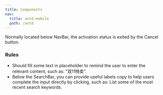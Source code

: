 ```yaml
---
title: Components
nav:
  title: antd-mobile
  path: /antd
---
```


Normally located below NavBar, the activation status is exited by the Cancel button.

### Rules

- Should fill some text in placeholder to remind the user to enter the relevant content, such as: "双11特卖".
- Below the SearchBar, you can provide useful labels copy to help users complete the input directly by clicking, such as: List some of the most recent search keywords.

<code src="./demos/basic.tsx" />

<API/>